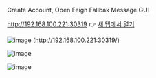 
Create Account, Open Feign Fallbak Message GUI

http://192.168.100.221:30319     👉 [새 탭에서 열기](http://192.168.100.221:30319)


![image](https://github.com/user-attachments/assets/0b257383-7763-4c45-82a2-8f6f6c6db62b) (http://192.168.100.221:30319/)

![image](https://github.com/user-attachments/assets/281a36c8-263b-4dc9-ad3a-a4a6e54646ef)

![image](https://github.com/user-attachments/assets/e28b331b-66b4-478d-93d6-01283afa2746)



